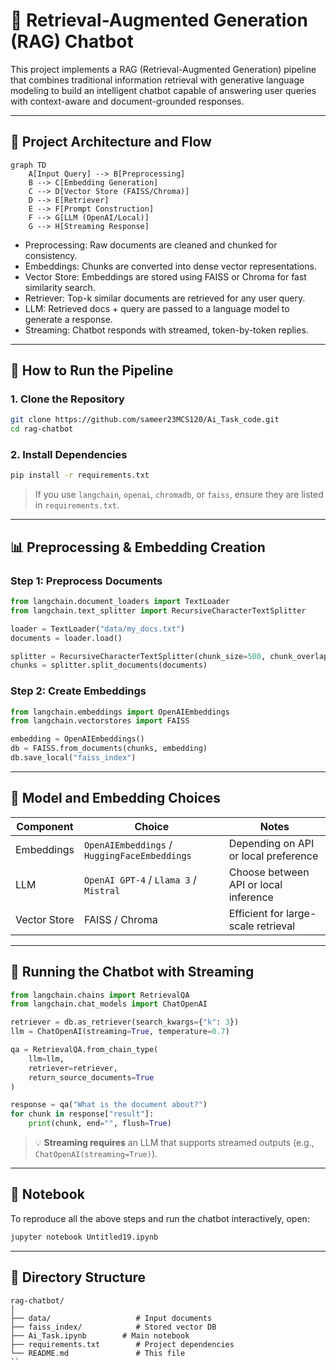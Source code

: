 
# 🧠 Retrieval-Augmented Generation (RAG) Chatbot

This project implements a RAG (Retrieval-Augmented Generation) pipeline that combines traditional information retrieval with generative language modeling to build an intelligent chatbot capable of answering user queries with context-aware and document-grounded responses.

---

## 🔧 Project Architecture and Flow

```mermaid
graph TD
    A[Input Query] --> B[Preprocessing]
    B --> C[Embedding Generation]
    C --> D[Vector Store (FAISS/Chroma)]
    D --> E[Retriever]
    E --> F[Prompt Construction]
    F --> G[LLM (OpenAI/Local)]
    G --> H[Streaming Response]
```

- Preprocessing: Raw documents are cleaned and chunked for consistency.
- Embeddings: Chunks are converted into dense vector representations.
- Vector Store: Embeddings are stored using FAISS or Chroma for fast similarity search.
- Retriever: Top-k similar documents are retrieved for any user query.
- LLM: Retrieved docs + query are passed to a language model to generate a response.
- Streaming: Chatbot responds with streamed, token-by-token replies.

---

## 🚀 How to Run the Pipeline

### 1. Clone the Repository

```bash
git clone https://github.com/sameer23MCS120/Ai_Task_code.git
cd rag-chatbot
```

### 2. Install Dependencies

```bash
pip install -r requirements.txt
```

> If you use `langchain`, `openai`, `chromadb`, or `faiss`, ensure they are listed in `requirements.txt`.

---

## 📊 Preprocessing & Embedding Creation

### Step 1: Preprocess Documents

```python
from langchain.document_loaders import TextLoader
from langchain.text_splitter import RecursiveCharacterTextSplitter

loader = TextLoader("data/my_docs.txt")
documents = loader.load()

splitter = RecursiveCharacterTextSplitter(chunk_size=500, chunk_overlap=50)
chunks = splitter.split_documents(documents)
```

### Step 2: Create Embeddings

```python
from langchain.embeddings import OpenAIEmbeddings
from langchain.vectorstores import FAISS

embedding = OpenAIEmbeddings()
db = FAISS.from_documents(chunks, embedding)
db.save_local("faiss_index")
```

---

## 🧠 Model and Embedding Choices

| Component     | Choice                       | Notes |
|---------------|------------------------------|-------|
| Embeddings    | `OpenAIEmbeddings` / `HuggingFaceEmbeddings` | Depending on API or local preference |
| LLM           | `OpenAI GPT-4` / `Llama 3` / `Mistral`       | Choose between API or local inference |
| Vector Store  | FAISS / Chroma               | Efficient for large-scale retrieval |

---

## 💬 Running the Chatbot with Streaming

```python
from langchain.chains import RetrievalQA
from langchain.chat_models import ChatOpenAI

retriever = db.as_retriever(search_kwargs={"k": 3})
llm = ChatOpenAI(streaming=True, temperature=0.7)

qa = RetrievalQA.from_chain_type(
    llm=llm,
    retriever=retriever,
    return_source_documents=True
)

response = qa("What is the document about?")
for chunk in response["result"]:
    print(chunk, end="", flush=True)
```

> 💡 **Streaming requires** an LLM that supports streamed outputs (e.g., `ChatOpenAI(streaming=True)`).

---

## 🧪 Notebook

To reproduce all the above steps and run the chatbot interactively, open:

```bash
jupyter notebook Untitled19.ipynb
```

---

## 📂 Directory Structure

```
rag-chatbot/
│
├── data/                   # Input documents
├── faiss_index/            # Stored vector DB
├── Ai_Task.ipynb        # Main notebook
├── requirements.txt        # Project dependencies
└── README.md               # This file
``
